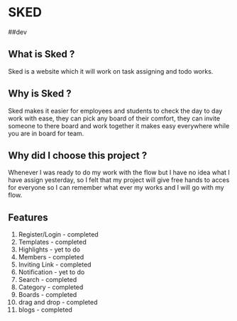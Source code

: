 # SKED
##dev
## What is Sked ?
Sked is a website which it will work on task assigning and todo works.
## Why is Sked ?
Sked makes it easier for employees and students to check the day to day work with ease, they can pick any board of their comfort, they can invite someone to there board and work together it makes easy everywhere while you are in board for team.
## Why did I choose this project ?
Whenever I was ready to do my work with the flow but I have no idea what I have assign yesterday, so I felt that my project will give free hands to acces for everyone so I can remember what ever my works and I will go with my flow.
## Features
1. Register/Login - completed
2. Templates - completed
3. Highlights - yet to do 
4. Members - completed
5. Inviting Link - completed
6. Notification - yet to do
7. Search - completed
8. Category - completed
9. Boards - completed
10. drag and drop - completed
11. blogs - completed
